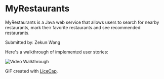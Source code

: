 # MyRestaurants

MyRestaurants is a Java web service that allows users to search for nearby restaurants, mark their favorite restaurants and see recommended restaurants.

Submitted by: Zekun Wang

Here's a walkthrough of implemented user stories:

![Video Walkthrough](MyRestaurants_Web.gif)

GIF created with [LiceCap](http://www.cockos.com/licecap/).
